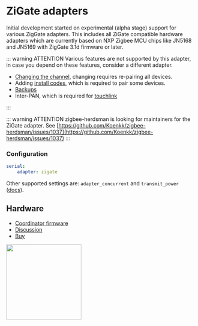# ZiGate adapters

Initial development started on experimental (alpha stage) support for various ZigGate adapters. This includes all ZiGate compatible hardware adapters which are currently based on NXP Zigbee MCU chips like JN5168 and JN5169 with ZigGate 3.1d firmware or later.

::: warning ATTENTION
Various features are not supported by this adapter, in case you depend on these features, consider a different adapter.

-   [Changing the channel](../configuration/zigbee-network.md#changing-the-zigbee-channel), changing requires re-pairing all devices.
-   Adding [install codes](../../guide/usage/mqtt_topics_and_messages.md#zigbee2mqttbridgerequestinstall_codeadd), which is required to pair some devices.
-   [Backups](../../guide/usage/mqtt_topics_and_messages.md#zigbee2mqttbridgerequestbackup)
-   Inter-PAN, which is required for [touchlink](../../guide/usage/touchlink.md)

:::

::: warning ATTENTION
zigbee-herdsman is looking for maintainers for the ZiGate adapter. See [https://github.com/Koenkk/zigbee-herdsman/issues/1037](https://github.com/Koenkk/zigbee-herdsman/issues/1037)
:::

### Configuration

```yaml
serial:
    adapter: zigate
```

Other supported settings are: `adapter_concurrent` and `transmit_power` ([docs](../configuration/adapter-settings.md)).

## Hardware

-   [Coordinator firmware](https://zigate.fr/tag/firmware/)
-   [Discussion](https://github.com/Koenkk/zigbee-herdsman/issues/242)
-   [Buy](https://zigate.fr/boutique/?orderby=date_desc)

<img src="../../images/zigate_usb_ttl.png" width="200" />
